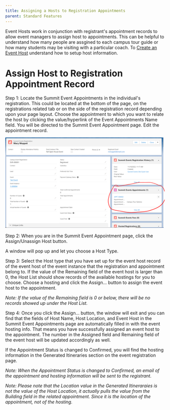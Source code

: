 ```yaml
---
title: Assigning a Hosts to Registration Appointments
parent: Standard Features
---
```


Event Hosts work in conjunction with registrant's appointment records to allow event managers to assign host to appointments.  This can be helpful to understand how many people are assgined to each campus tour guide or how many students may be visiting with a particular coach.  To [Create an Event Host](https://github.com/SFDO-Community-Sprints/summit-events-app-documentation/blob/main/docs/standard-features/SE_Hosts_Feature/Creating-an-event-host.md) understand how to setup host information.

# Assign Host to Registration Appointment Record

Step 1: 
Locate the Summit Event Appointments in the individual's registration.  This could be located at the bottom of the page, on the registrations related tab or on the side of the registration record depending upon your page layout.  Choose the appointment to which you want to relate the host by clicking the value/hyperlink of the Event Appointments Name field. You will be directed to the Summit Event Appointment page.  Edit the appointment record.

![Registrant Appointments Related List Image](../images/EventHost_SelectRegistrantsAppointment.PNG)

 
Step 2: 
When you are in the Summit  Event Appointment page, click the Assign/Unassign Host button. 
 
A window will pop up and let you choose a Host Type.
 
Step 3:
Select the Host type that you have set up for the event host record of the event host of the event instance that the registration and appointment belong to. If the value of the Remaining field of the event host is larger than 0, the Host List should show records of the available hostings for you to choose. Choose a hosting and click the Assign… button to assign the event host to the appointment. 

_Note: If the value of the Remaining field is 0 or below, there will be no records showed up under the Host List._
 
Step 4:
Once you click the Assign… button, the window will exit and you can find that the fields of Host Name, Host Location, and Event Host in the Summit Event Appointments page are automatically filled in with the event hosting info. That means you have successfully assigned an event host to the appointment. The number in the Assigned field and Remaining field of the event host will be updated accordingly as well. 

If the Appointment Status is changed to Confirmed, you will find the hosting information in the Generated Itineraries section on the event registration page.

_Note: When the Appointment Status is changed to Confirmed, an email of the appointment and hosting information will be sent to the registrant._
 
_Note: Please note that the Location value in the Generated Itineraraies is not the value of the Host Location, it actually pulls the value from the Building field in the related appointment. Since it is the location of the appointment, not of the hosting._
